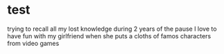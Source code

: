 # test

trying to recall all my lost knowledge during 2 years of the pause
I love to have fun with my girlfriend when she puts a cloths of famos characters from video games
